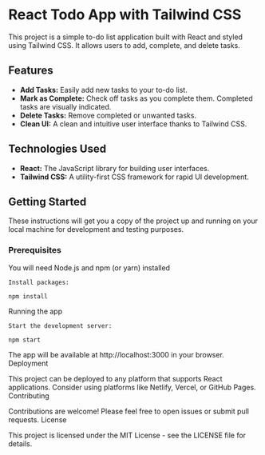 # React Todo App with Tailwind CSS

This project is a simple to-do list application built with React and styled using Tailwind CSS.  It allows users to add, complete, and delete tasks.

## Features

* **Add Tasks:**  Easily add new tasks to your to-do list.
* **Mark as Complete:** Check off tasks as you complete them. Completed tasks are visually indicated.
* **Delete Tasks:** Remove completed or unwanted tasks.
* **Clean UI:**  A clean and intuitive user interface thanks to Tailwind CSS.

## Technologies Used

* **React:**  The JavaScript library for building user interfaces.
* **Tailwind CSS:** A utility-first CSS framework for rapid UI development.

## Getting Started

These instructions will get you a copy of the project up and running on your local machine for development and testing purposes.

### Prerequisites

You will need Node.js and npm (or yarn) installed

    Install packages:

    npm install

Running the app

    Start the development server:

    npm start

The app will be available at http://localhost:3000 in your browser.
Deployment

This project can be deployed to any platform that supports React applications.  Consider using platforms like Netlify, Vercel, or GitHub Pages.
Contributing

Contributions are welcome! Please feel free to open issues or submit pull requests.
License

This project is licensed under the MIT License - see the LICENSE file for details.
